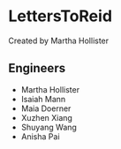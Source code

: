 # LettersToReid
Created by Martha Hollister

## Engineers
- Martha Hollister
- Isaiah Mann
- Maia Doerner
- Xuzhen Xiang
- Shuyang Wang
- Anisha Pai
